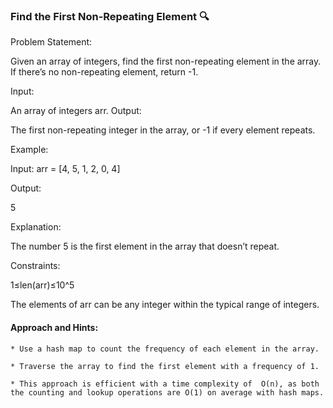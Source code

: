 ### Find the First Non-Repeating Element 🔍

Problem Statement:

Given an array of integers, find the first non-repeating element in the array. If there’s no non-repeating element, return -1.

Input:

An array of integers arr.
Output:

The first non-repeating integer in the array, or -1 if every element repeats.

Example:

Input: 
  arr = [4, 5, 1, 2, 0, 4]

Output:

5

Explanation:

The number 5 is the first element in the array that doesn’t repeat.

Constraints:

1≤len(arr)≤10^5

The elements of arr can be any integer within the typical range of integers.


#### Approach and Hints:

    * Use a hash map to count the frequency of each element in the array.

    * Traverse the array to find the first element with a frequency of 1.

    * This approach is efficient with a time complexity of  O(n), as both the counting and lookup operations are O(1) on average with hash maps.